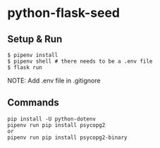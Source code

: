 # python-flask-seed
## Setup & Run

```
$ pipenv install
$ pipenv shell # there needs to be a .env file
$ flask run
```

NOTE: Add .env file in .gitignore

## Commands
```
pip install -U python-dotenv
pipenv run pip install psycopg2
or
pipenv run pip install psycopg2-binary
```